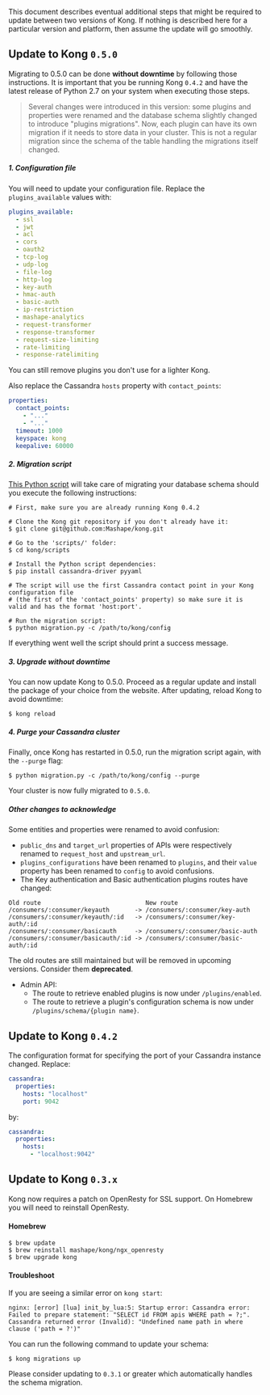 This document describes eventual additional steps that might be required to update between two versions of Kong. If nothing is described here for a particular version and platform, then assume the update will go smoothly.

## Update to Kong `0.5.0`

Migrating to 0.5.0 can be done **without downtime** by following those instructions. It is important that you be running Kong `0.4.2` and have the latest release of Python 2.7 on your system when executing those steps.

> Several changes were introduced in this version: some plugins and properties were renamed and the database schema slightly changed to introduce "plugins migrations". Now, each plugin can have its own migration if it needs to store data in your cluster. This is not a regular migration since the schema of the table handling the migrations itself changed.

##### 1. Configuration file

You will need to update your configuration file. Replace the `plugins_available` values with:

```yaml
plugins_available:
  - ssl
  - jwt
  - acl
  - cors
  - oauth2
  - tcp-log
  - udp-log
  - file-log
  - http-log
  - key-auth
  - hmac-auth
  - basic-auth
  - ip-restriction
  - mashape-analytics
  - request-transformer
  - response-transformer
  - request-size-limiting
  - rate-limiting
  - response-ratelimiting
```

You can still remove plugins you don't use for a lighter Kong.

Also replace the Cassandra `hosts` property with `contact_points`:

```yaml
properties:
  contact_points:
    - "..."
    - "..."
  timeout: 1000
  keyspace: kong
  keepalive: 60000
```

##### 2. Migration script

[This Python script](/scripts/migration.py) will take care of migrating your database schema should you execute the following instructions:

```shell
# First, make sure you are already running Kong 0.4.2

# Clone the Kong git repository if you don't already have it:
$ git clone git@github.com:Mashape/kong.git

# Go to the 'scripts/' folder:
$ cd kong/scripts

# Install the Python script dependencies:
$ pip install cassandra-driver pyyaml

# The script will use the first Cassandra contact point in your Kong configuration file
# (the first of the 'contact_points' property) so make sure it is valid and has the format 'host:port'.

# Run the migration script:
$ python migration.py -c /path/to/kong/config
```

If everything went well the script should print a success message.

##### 3. Upgrade without downtime

You can now update Kong to 0.5.0. Proceed as a regular update and install the package of your choice from the website. After updating, reload Kong to avoid downtime:

```shell
$ kong reload
```

##### 4. Purge your Cassandra cluster

Finally, once Kong has restarted in 0.5.0, run the migration script again, with the `--purge` flag:

```shell
$ python migration.py -c /path/to/kong/config --purge
```

Your cluster is now fully migrated to `0.5.0`.

##### Other changes to acknowledge

Some entities and properties were renamed to avoid confusion:

- `public_dns` and `target_url` properties of APIs were respectively renamed to `request_host` and `upstream_url`.
- `plugins_configurations` have been renamed to `plugins`, and their `value` property has been renamed to `config` to avoid confusions.
- The Key authentication and Basic authentication plugins routes have changed:

```
Old route                             New route
/consumers/:consumer/keyauth       -> /consumers/:consumer/key-auth
/consumers/:consumer/keyauth/:id   -> /consumers/:consumer/key-auth/:id
/consumers/:consumer/basicauth     -> /consumers/:consumer/basic-auth
/consumers/:consumer/basicauth/:id -> /consumers/:consumer/basic-auth/:id
```

The old routes are still maintained but will be removed in upcoming versions. Consider them **deprecated**.

- Admin API:
  - The route to retrieve enabled plugins is now under `/plugins/enabled`.
  - The route to retrieve a plugin's configuration schema is now under `/plugins/schema/{plugin name}`.

## Update to Kong `0.4.2`

The configuration format for specifying the port of your Cassandra instance changed. Replace:

```yaml
cassandra:
  properties:
    hosts: "localhost"
    port: 9042
```

by:

```yaml
cassandra:
  properties:
    hosts:
      - "localhost:9042"
```

## Update to Kong `0.3.x`

Kong now requires a patch on OpenResty for SSL support. On Homebrew you will need to reinstall OpenResty.

#### Homebrew

```shell
$ brew update
$ brew reinstall mashape/kong/ngx_openresty
$ brew upgrade kong
```

#### Troubleshoot

If you are seeing a similar error on `kong start`:

```
nginx: [error] [lua] init_by_lua:5: Startup error: Cassandra error: Failed to prepare statement: "SELECT id FROM apis WHERE path = ?;". Cassandra returned error (Invalid): "Undefined name path in where clause ('path = ?')"
```

You can run the following command to update your schema:

```
$ kong migrations up
```

Please consider updating to `0.3.1` or greater which automatically handles the schema migration.
